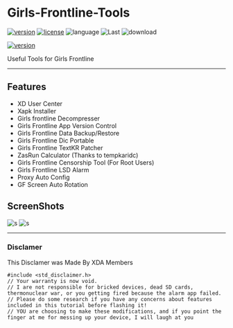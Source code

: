 # Girls-Frontline-Tools
[![version](https://img.shields.io/github/v/release/choiman1559/Girls-Frontline-Tools?include_prereleases)](https://semver.org)
[![license](https://img.shields.io/badge/License-LGPL--3.0-green.svg?logo=gnu)](https://www.gnu.org/licenses/lgpl-3.0.html)
![language](https://img.shields.io/badge/Language-Java-green?logo=java) 
![Last](https://img.shields.io/github/last-commit/choiman1559/Girls-Frontline-Tools)
![download](https://img.shields.io/github/downloads/choiman1559/Girls-Frontline-Tools/total)

[![version](https://encrypted-tbn0.gstatic.com/images?q=tbn%3AANd9GcQKUUtefY6l9YGHF0GmQAijrUAUueZcJqwGIA&usqp=CAU)](https://play.google.com/store/apps/details?id=com.fqxd.gftools)

Useful Tools for Girls Frontline

--------------------------

## Features
 - XD User Center
 - Xapk Installer
 - Girls frontline Decompresser
 - Girls Frontline App Version Control
 - Girls Frontline Data Backup/Restore
 - Girls Frontline Dic Portable
 - Girls Frontline TextKR Patcher
 - ZasRun Calculator
(Thanks to tempkaridc)
 - Girls Frontline Censorship Tool
(For Root Users)
 - Girls Frontline LSD Alarm
 - Proxy Auto Config
 - GF Screen Auto Rotation

## ScreenShots

 ![s](https://lh3.googleusercontent.com/JhnJrPSuENSk0VTzDohsDMW2BfC3oP69lE-pAU2kEmacf9VcTJMdxsvSF1Wi5JmUbLk=w720-h310)
 ![s](https://lh3.googleusercontent.com/rzj9jmevtaaYv8BKY9AOde-wJMjI_q6FK0sU4svUcasSyOxh7v2OtWrVc-8Oqh8S9Q=w720-h310)

---------------------------

### Disclamer
This Disclamer was Made By XDA Members

    #include <std_disclaimer.h> 
    // Your warranty is now void.
    // I are not responsible for bricked devices, dead SD cards, thermonuclear war, or you getting fired because the alarm app failed. 
    // Please do some research if you have any concerns about features included in this tutorial before flashing it! 
    // YOU are choosing to make these modifications, and if you point the finger at me for messing up your device, I will laugh at you
